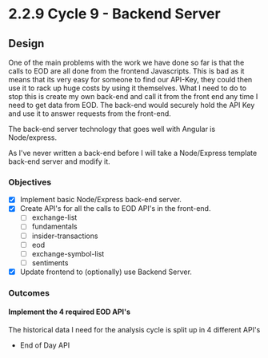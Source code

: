 # 2.2.9 Cycle 9 - Backend Server

## Design

One of the main problems with the work we have done so far is that the calls to EOD are all done from the frontend Javascripts. This is bad as it means that its very easy for someone to find our API-Key, they could then use it to rack up huge costs by using it themselves. What I need to do to stop this is create my own back-end and call it from the front end any time I need to get data from EOD. The back-end would securely hold the API Key and use it to answer requests from the front-end.

The back-end server technology that goes well with Angular is Node/express.

As I've never written a back-end before I will take a Node/Express template back-end server and modify it.

### Objectives



* [x] Implement basic Node/Express back-end server.
* [x] Create API's for all the calls to EOD API's in the front-end.
  * [ ] exchange-list
  * [ ] fundamentals
  * [ ] insider-transactions
  * [ ] eod&#x20;
  * [ ] exchange-symbol-list
  * [ ] sentiments
* [x] Update frontend to (optionally) use Backend Server.

### Outcomes

#### Implement the 4 required EOD API's

The historical data I need for the analysis cycle is split up in 4 different API's

* End of Day API
